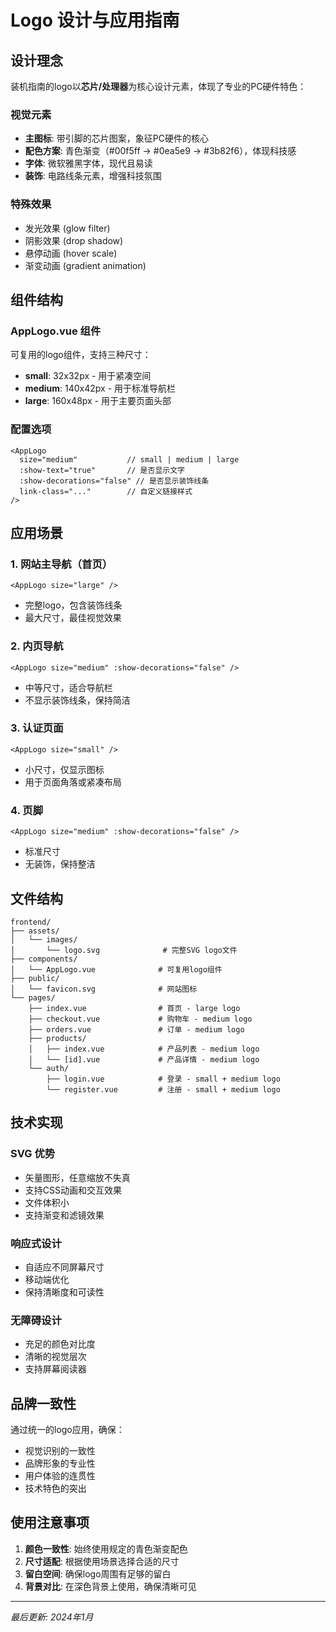 # Logo 设计与应用指南

## 设计理念

装机指南的logo以**芯片/处理器**为核心设计元素，体现了专业的PC硬件特色：

### 视觉元素
- **主图标**: 带引脚的芯片图案，象征PC硬件的核心
- **配色方案**: 青色渐变（#00f5ff → #0ea5e9 → #3b82f6），体现科技感
- **字体**: 微软雅黑字体，现代且易读
- **装饰**: 电路线条元素，增强科技氛围

### 特殊效果
- 发光效果 (glow filter)
- 阴影效果 (drop shadow)
- 悬停动画 (hover scale)
- 渐变动画 (gradient animation)

## 组件结构

### AppLogo.vue 组件

可复用的logo组件，支持三种尺寸：

- **small**: 32x32px - 用于紧凑空间
- **medium**: 140x42px - 用于标准导航栏
- **large**: 160x48px - 用于主要页面头部

### 配置选项

```vue
<AppLogo 
  size="medium"           // small | medium | large
  :show-text="true"       // 是否显示文字
  :show-decorations="false" // 是否显示装饰线条
  link-class="..."        // 自定义链接样式
/>
```

## 应用场景

### 1. 网站主导航（首页）
```vue
<AppLogo size="large" />
```
- 完整logo，包含装饰线条
- 最大尺寸，最佳视觉效果

### 2. 内页导航
```vue
<AppLogo size="medium" :show-decorations="false" />
```
- 中等尺寸，适合导航栏
- 不显示装饰线条，保持简洁

### 3. 认证页面
```vue
<AppLogo size="small" />
```
- 小尺寸，仅显示图标
- 用于页面角落或紧凑布局

### 4. 页脚
```vue
<AppLogo size="medium" :show-decorations="false" />
```
- 标准尺寸
- 无装饰，保持整洁

## 文件结构

```
frontend/
├── assets/
│   └── images/
│       └── logo.svg              # 完整SVG logo文件
├── components/
│   └── AppLogo.vue              # 可复用logo组件
├── public/
│   └── favicon.svg              # 网站图标
└── pages/
    ├── index.vue                # 首页 - large logo
    ├── checkout.vue             # 购物车 - medium logo
    ├── orders.vue               # 订单 - medium logo
    ├── products/
    │   ├── index.vue            # 产品列表 - medium logo
    │   └── [id].vue             # 产品详情 - medium logo
    └── auth/
        ├── login.vue            # 登录 - small + medium logo
        └── register.vue         # 注册 - small + medium logo
```

## 技术实现

### SVG 优势
- 矢量图形，任意缩放不失真
- 支持CSS动画和交互效果
- 文件体积小
- 支持渐变和滤镜效果

### 响应式设计
- 自适应不同屏幕尺寸
- 移动端优化
- 保持清晰度和可读性

### 无障碍设计
- 充足的颜色对比度
- 清晰的视觉层次
- 支持屏幕阅读器

## 品牌一致性

通过统一的logo应用，确保：
- 视觉识别的一致性
- 品牌形象的专业性
- 用户体验的连贯性
- 技术特色的突出

## 使用注意事项

1. **颜色一致性**: 始终使用规定的青色渐变配色
2. **尺寸适配**: 根据使用场景选择合适的尺寸
3. **留白空间**: 确保logo周围有足够的留白
4. **背景对比**: 在深色背景上使用，确保清晰可见

---

*最后更新: 2024年1月* 